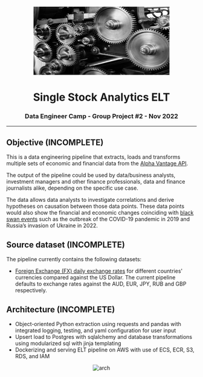 <p align="center"> 
  <img src="src/images/gears.jpeg" alt="stock logo" width="360px" height="180px">
</p>
<h1 align="center"> <b> Single Stock Analytics ELT </b> </h1>
<h3 align="center"> Data Engineer Camp - Group Project #2 - Nov 2022 </h3>  

---


## Objective (INCOMPLETE)



This is a data engineering pipeline that extracts, loads and transforms multiple sets of economic and financial data from the [Alpha Vantage API](https://www.alphavantage.co/documentation/). 



The output of the pipeline could be used by data/business analysts, investment managers and other finance professionals, data and finance journalists alike, depending on the specific use case.


The data allows data analysts to investigate correlations and derive hypotheses on causation between those data points. These data points would also show the financial and economic changes coinciding with [black swan events](https://www.investopedia.com/terms/b/blackswan.asp) such as the outbreak of the COVID-19 pandemic in 2019 and Russia’s invasion of Ukraine in 2022.

## Source dataset (INCOMPLETE)

The pipeline currently contains the following datasets:

- [Foreign Exchange (FX) daily exchange rates](https://www.alphavantage.co/documentation/#currency-exchange) for different countries' currencies compared against the US Dollar. The current pipeline defaults to exchange rates against the AUD, EUR, JPY, RUB and GBP respectively.

## Architecture (INCOMPLETE)

- Object-oriented Python extraction using requests and pandas with integrated logging, testing, and yaml configuration for user input
- Upsert load to Postgres with sqlalchemy and database transformations using modularized sql with jinja templating
- Dockerizing and serving ELT pipeline on AWS with use of ECS, ECR, S3, RDS, and IAM

<p align="center"> 
  <img src="src/images/arch.png" alt="arch" width="580px" height="320px">
</p>


